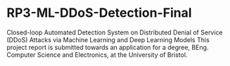 # RP3-ML-DDoS-Detection-Final
Closed-loop Automated Detection System on Distributed Denial of Service (DDoS) Attacks via Machine Learning and Deep Learning Models
This project report is submitted towards an application for a degree, BEng. Computer Science and Electronics, at the University of
Bristol.
